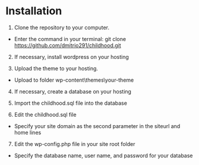 # Installation

1. Clone the repository to your computer.
* Enter the command in your terminal: git clone https://github.com/dmitrio291/childhood.git

2. If necessary, install wordpress on your hosting

3. Upload the theme to your hosting.
* Upload to folder wp-content\themes\your-theme

4. If necessary, create a database on your hosting

5. Import the childhood.sql file into the database

6. Edit the childhood.sql file
* Specify your site domain as the second parameter in the siteurl and home lines

7. Edit the wp-config.php file in your site root folder
* Specify the database name, user name, and password for your database
